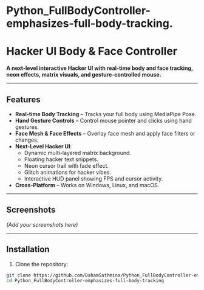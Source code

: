 # Python_FullBodyController-emphasizes-full-body-tracking.

# Hacker UI Body & Face Controller

**A next-level interactive Hacker UI with real-time body and face tracking, neon effects, matrix visuals, and gesture-controlled mouse.**

---

## Features

- **Real-time Body Tracking** – Tracks your full body using MediaPipe Pose.
- **Hand Gesture Controls** – Control mouse pointer and clicks using hand gestures.
- **Face Mesh & Face Effects** – Overlay face mesh and apply face filters or changes.
- **Next-Level Hacker UI**:
  - Dynamic multi-layered matrix background.
  - Floating hacker text snippets.
  - Neon cursor trail with fade effect.
  - Glitch animations for hacker vibes.
  - Interactive HUD panel showing FPS and cursor activity.
- **Cross-Platform** – Works on Windows, Linux, and macOS.

---

## Screenshots

*(Add your screenshots here)*

---

## Installation

1. Clone the repository:

```bash
git clone https://github.com/DahamSathmina/Python_FullBodyController-emphasizes-full-body-tracking.git
cd Python_FullBodyController-emphasizes-full-body-tracking
```

  



